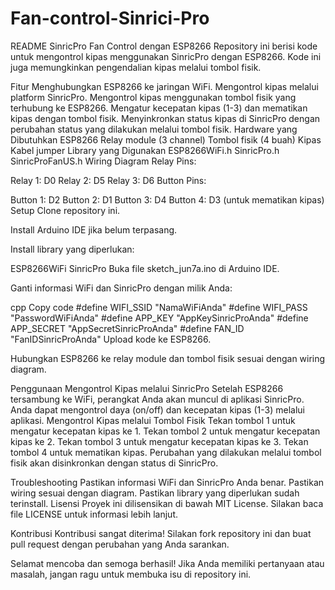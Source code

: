 # Fan-control-Sinrici-Pro
README
SinricPro Fan Control dengan ESP8266
Repository ini berisi kode untuk mengontrol kipas menggunakan SinricPro dengan ESP8266. Kode ini juga memungkinkan pengendalian kipas melalui tombol fisik.

Fitur
Menghubungkan ESP8266 ke jaringan WiFi.
Mengontrol kipas melalui platform SinricPro.
Mengontrol kipas menggunakan tombol fisik yang terhubung ke ESP8266.
Mengatur kecepatan kipas (1-3) dan mematikan kipas dengan tombol fisik.
Menyinkronkan status kipas di SinricPro dengan perubahan status yang dilakukan melalui tombol fisik.
Hardware yang Dibutuhkan
ESP8266
Relay module (3 channel)
Tombol fisik (4 buah)
Kipas
Kabel jumper
Library yang Digunakan
ESP8266WiFi.h
SinricPro.h
SinricProFanUS.h
Wiring Diagram
Relay Pins:

Relay 1: D0
Relay 2: D5
Relay 3: D6
Button Pins:

Button 1: D2
Button 2: D1
Button 3: D4
Button 4: D3 (untuk mematikan kipas)
Setup
Clone repository ini.

Install Arduino IDE jika belum terpasang.

Install library yang diperlukan:

ESP8266WiFi
SinricPro
Buka file sketch_jun7a.ino di Arduino IDE.

Ganti informasi WiFi dan SinricPro dengan milik Anda:

cpp
Copy code
#define WIFI_SSID         "NamaWiFiAnda"
#define WIFI_PASS         "PasswordWiFiAnda"
#define APP_KEY           "AppKeySinricProAnda"
#define APP_SECRET        "AppSecretSinricProAnda"
#define FAN_ID            "FanIDSinricProAnda"
Upload kode ke ESP8266.

Hubungkan ESP8266 ke relay module dan tombol fisik sesuai dengan wiring diagram.

Penggunaan
Mengontrol Kipas melalui SinricPro
Setelah ESP8266 tersambung ke WiFi, perangkat Anda akan muncul di aplikasi SinricPro.
Anda dapat mengontrol daya (on/off) dan kecepatan kipas (1-3) melalui aplikasi.
Mengontrol Kipas melalui Tombol Fisik
Tekan tombol 1 untuk mengatur kecepatan kipas ke 1.
Tekan tombol 2 untuk mengatur kecepatan kipas ke 2.
Tekan tombol 3 untuk mengatur kecepatan kipas ke 3.
Tekan tombol 4 untuk mematikan kipas.
Perubahan yang dilakukan melalui tombol fisik akan disinkronkan dengan status di SinricPro.

Troubleshooting
Pastikan informasi WiFi dan SinricPro Anda benar.
Pastikan wiring sesuai dengan diagram.
Pastikan library yang diperlukan sudah terinstall.
Lisensi
Proyek ini dilisensikan di bawah MIT License. Silakan baca file LICENSE untuk informasi lebih lanjut.

Kontribusi
Kontribusi sangat diterima! Silakan fork repository ini dan buat pull request dengan perubahan yang Anda sarankan.

Selamat mencoba dan semoga berhasil! Jika Anda memiliki pertanyaan atau masalah, jangan ragu untuk membuka isu di repository ini.
